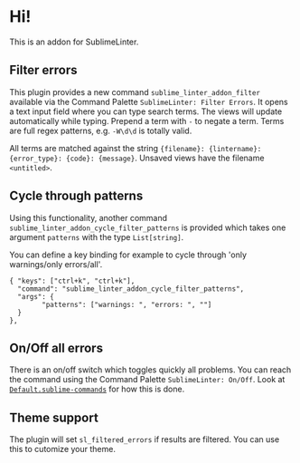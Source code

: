 # Hi!


This is an addon for SublimeLinter. 

## Filter errors

This plugin provides a new command `sublime_linter_addon_filter` available via the Command Palette `SublimeLinter: Filter Errors`. It opens a text input field where you can type search terms. The views will update automatically while typing. Prepend a term with `-` to negate a term. Terms are full regex patterns, e.g. `-W\d\d` is totally valid. 

All terms are matched against the string `{filename}: {lintername}: {error_type}: {code}: {message}`. Unsaved views have the filename `<untitled>`.


## Cycle through patterns

Using this functionality, another command `sublime_linter_addon_cycle_filter_patterns` is provided which takes one argument `patterns` with the type `List[string]`. 

You can define a key binding for example to cycle through 'only warnings/only errors/all'.

    { "keys": ["ctrl+k", "ctrl+k"], 
      "command": "sublime_linter_addon_cycle_filter_patterns",
      "args": {
            "patterns": ["warnings: ", "errors: ", ""]
      } 
    },

## On/Off all errors

There is an on/off switch which toggles quickly all problems. You can reach the command using the Command Palette `SublimeLinter: On/Off`. Look at [`Default.sublime-commands`](https://github.com/kaste/SublimeLinter-addon-filter/blob/master/Default.sublime-commands) for how this is done.



## Theme support

The plugin will set `sl_filtered_errors` if results are filtered. You can use this to cutomize your theme.

